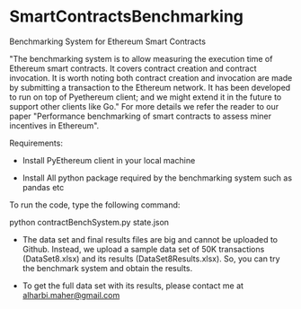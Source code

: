 # SmartContractsBenchmarking

Benchmarking System for Ethereum Smart Contracts

"The benchmarking system is to allow measuring the execution time of Ethereum smart contracts. It covers contract creation and contract invocation. It is worth noting both contract creation and invocation are made by submitting a transaction to the Ethereum network. It has been developed to run on top of Pyethereum client; and we might extend it in the future to support other clients like Go." For more details we refer the reader to our paper "Performance benchmarking of smart contracts to assess miner incentives in Ethereum".

Requirements:

* Install PyEthereum client in your local machine

* Install All python package required by the benchmarking system such as pandas etc

To run the code, type the following command: 

python contractBenchSystem.py state.json


* The data set and final results files are big and cannot be uploaded to Github. Instead, we upload a sample data set of 50K transactions (DataSet8.xlsx) and its results (DataSet8Results.xlsx). So, you can try the benchmark system and obtain the results.

* To get the full data set with its results, please contact me at alharbi.maher@gmail.com
